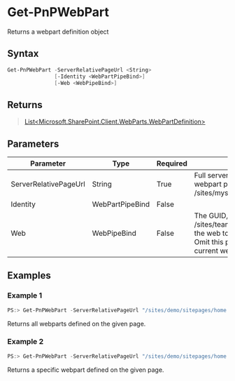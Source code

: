 # Get-PnPWebPart
Returns a webpart definition object
## Syntax
```powershell
Get-PnPWebPart -ServerRelativePageUrl <String>
               [-Identity <WebPartPipeBind>]
               [-Web <WebPipeBind>]
```


## Returns
>[List<Microsoft.SharePoint.Client.WebParts.WebPartDefinition>](https://msdn.microsoft.com/en-us/library/microsoft.sharepoint.client.webparts.webpartdefinition.aspx)

## Parameters
Parameter|Type|Required|Description
---------|----|--------|-----------
|ServerRelativePageUrl|String|True|Full server relative URL of the webpart page, e.g. /sites/mysite/sitepages/home.aspx|
|Identity|WebPartPipeBind|False||
|Web|WebPipeBind|False|The GUID, server relative url (i.e. /sites/team1) or web instance of the web to apply the command to. Omit this parameter to use the current web.|
## Examples

### Example 1
```powershell
PS:> Get-PnPWebPart -ServerRelativePageUrl "/sites/demo/sitepages/home.aspx"
```
Returns all webparts defined on the given page.

### Example 2
```powershell
PS:> Get-PnPWebPart -ServerRelativePageUrl "/sites/demo/sitepages/home.aspx" -Identity a2875399-d6ff-43a0-96da-be6ae5875f82
```
Returns a specific webpart defined on the given page.
